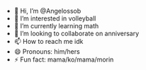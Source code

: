 - 👋 Hi, I’m @Angelossob
- 👀 I’m interested in volleyball 
- 🌱 I’m currently learning math
- 💞️ I’m looking to collaborate on anniversary 
- 📫 How to reach me idk
- 😄 Pronouns: him/hers
- ⚡ Fun fact: mama/ko/mama/morin

<!---
Angelossob/Angelossob is a ✨ special ✨ repository because its `README.md` (this file) appears on your GitHub profile.
You can click the Preview link to take a look at your changes.
--->
